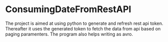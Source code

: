 # ConsumingDateFromRestAPI

The project is aimed at using python to generate and refresh rest api token. Thereafter it uses the generated token to fetch the data from api based on paging paramenters. The program also helps writing as avro. 
